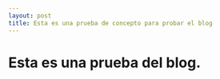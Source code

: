 ```yaml
---
layout: post
title: Esta es una prueba de concepto para probar el blog
---
```


# Esta es una prueba del blog.
